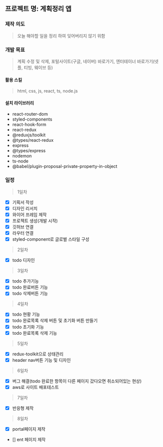 ## 프로젝트 명: 계획정리 앱

### 제작 의도

> 오늘 해야할 일을 정리 하여 잊어버리지 않기 위함

### 개발 목표

> 계획 수정 및 삭제, 포털사이트(구글, 네이버) 바로가기, 엔터테이너 바로가기(넷플, 티빙, 웨이브 등)

#### 활용 스킬

> html, css, js, react, ts, node.js

#### 설치 라이브러리

- react-router-dom
- styled-components
- react-hook-form
- react-redux
- @reduxjs/toolkit
- @types/react-redux
- express
- @types/express
- nodemon
- ts-node
- @babel/plugin-proposal-private-property-in-object

### 일정

> 1일차

- [x] 기획서 작성
- [x] 디자인 리서치
- [x] 와이어 프레임 제작
- [x] 프로젝트 생성(개발 시작)
- [x] 깃허브 연결
- [x] 라우터 연결
- [x] styled-component로 글로벌 스타일 구성

> 2일차

- [x] todo 디자인

> 3일차

- [x] todo 추가기능
- [x] todo 완료버튼 기능
- [x] todo 삭제버튼 기능

> 4일차

- [x] todo 현황 기능
- [x] todo 완료목록 삭제 버튼 및 초기화 버튼 만들기
- [x] todo 초기화 기능
- [x] todo 완료목록 삭제 기능

> 5일차

- [x] redux-toolkit으로 상태관리
- [x] header nav버튼 기능 및 디자인

> 6일차

- [x] 버그 해결(todo 완료한 항목이 다른 페이지 갔다오면 취소되어있는 현상)
- [x] aws로 사이트 배포테스트

> 7일차

- [x] 반응형 제작

> 8일차

- [x] portal페이지 제작
- [] ent 페이지 제작
